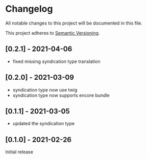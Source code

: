 # Changelog
All notable changes to this project will be documented in this file.

This project adheres to [Semantic Versioning](https://semver.org/spec/v2.0.0.html).

## [0.2.1] - 2021-04-06
- fixed missing syndication type translation

## [0.2.0] - 2021-03-09
- syndication type now use twig
- syndication type now supports encore bundle

## [0.1.1] - 2021-03-05
- updated the syndication type

## [0.1.0] - 2021-02-26
Initial release
